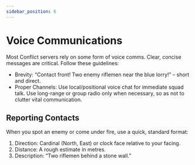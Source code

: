 ```yaml
---
sidebar_position: 6
---
```

# Voice Communications

Most Conflict servers rely on some form of voice comms. Clear, concise messages are critical. Follow these guidelines:

- Brevity: “Contact front! Two enemy riflemen near the blue lorry!” – short and direct.
- Proper Channels: Use local/positional voice chat for immediate squad talk. Use long-range or group radio only when necessary, so as not to clutter vital communication.

## Reporting Contacts
When you spot an enemy or come under fire, use a quick, standard format:
1. Direction: Cardinal (North, East) or clock face relative to your facing.
2. Distance: A rough estimate in metres.
3. Description: “Two riflemen behind a stone wall.”

